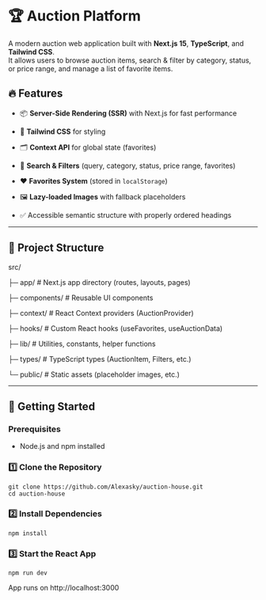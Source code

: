 # 🏆 Auction Platform

A modern auction web application built with **Next.js 15**, **TypeScript**, and **Tailwind CSS**.  
It allows users to browse auction items, search & filter by category, status, or price range, and manage a list of favorite items.

## 🔥 Features

- 📦 **Server-Side Rendering (SSR)** with Next.js for fast performance

- 🎨 **Tailwind CSS** for styling

- 🗂 **Context API** for global state (favorites)

- 🔎 **Search & Filters** (query, category, status, price range, favorites)

- ❤️ **Favorites System** (stored in `localStorage`)

- 🖼 **Lazy-loaded Images** with fallback placeholders

- ✅ Accessible semantic structure with properly ordered headings

---

## 📂 Project Structure

src/

├─ app/ # Next.js app directory (routes, layouts, pages)

├─ components/ # Reusable UI components

├─ context/ # React Context providers (AuctionProvider)

├─ hooks/ # Custom React hooks (useFavorites, useAuctionData)

├─ lib/ # Utilities, constants, helper functions

├─ types/ # TypeScript types (AuctionItem, Filters, etc.)

└─ public/ # Static assets (placeholder images, etc.)

---

## 🚀 Getting Started

### Prerequisites

- Node.js and npm installed

### 1️⃣ Clone the Repository

```
git clone https://github.com/Alexasky/auction-house.git
cd auction-house

```

### 2️⃣ Install Dependencies

```
npm install

```

### 3️⃣ Start the React App

```
npm run dev

```

App runs on http://localhost:3000
